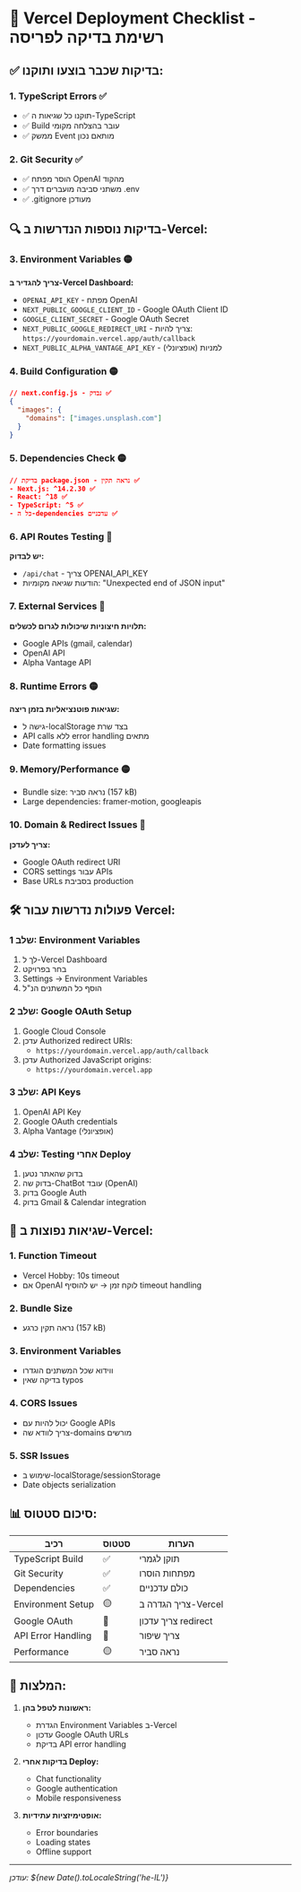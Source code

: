 # 🚀 Vercel Deployment Checklist - רשימת בדיקה לפריסה

## ✅ בדיקות שכבר בוצעו ותוקנו:

### 1. TypeScript Errors ✅
- ✅ תוקנו כל שגיאות ה-TypeScript
- ✅ Build עובר בהצלחה מקומי
- ✅ ממשק Event מותאם נכון

### 2. Git Security ✅  
- ✅ הוסר מפתח OpenAI מהקוד
- ✅ משתני סביבה מועברים דרך .env
- ✅ .gitignore מעודכן

## 🔍 בדיקות נוספות הנדרשות ב-Vercel:

### 3. Environment Variables 🟡
**צריך להגדיר ב-Vercel Dashboard:**
- `OPENAI_API_KEY` - מפתח OpenAI
- `NEXT_PUBLIC_GOOGLE_CLIENT_ID` - Google OAuth Client ID
- `GOOGLE_CLIENT_SECRET` - Google OAuth Secret
- `NEXT_PUBLIC_GOOGLE_REDIRECT_URI` - צריך להיות: `https://yourdomain.vercel.app/auth/callback`
- `NEXT_PUBLIC_ALPHA_VANTAGE_API_KEY` - למניות (אופציונלי)

### 4. Build Configuration 🟡
```json
// next.config.js - נבדק ✅
{
  "images": {
    "domains": ["images.unsplash.com"]
  }
}
```

### 5. Dependencies Check 🟡
```json
// בדיקת package.json - נראה תקין ✅
- Next.js: ^14.2.30 ✅
- React: ^18 ✅
- TypeScript: ^5 ✅
- כל ה-dependencies עדכניים ✅
```

### 6. API Routes Testing 🔴 
**יש לבדוק:**
- `/api/chat` - צריך OPENAI_API_KEY
- הודעות שגיאה מקומיות: "Unexpected end of JSON input"

### 7. External Services 🔴
**תלויות חיצוניות שיכולות לגרום לכשלים:**
- Google APIs (gmail, calendar)
- OpenAI API
- Alpha Vantage API

### 8. Runtime Errors 🟡
**שגיאות פוטנציאליות בזמן ריצה:**
- גישה ל-localStorage בצד שרת
- API calls ללא error handling מתאים
- Date formatting issues

### 9. Memory/Performance 🟡
- Bundle size: נראה סביר (157 kB)
- Large dependencies: framer-motion, googleapis

### 10. Domain & Redirect Issues 🔴
**צריך לעדכן:**
- Google OAuth redirect URI
- CORS settings עבור APIs
- Base URLs בסביבת production

## 🛠️ פעולות נדרשות עבור Vercel:

### שלב 1: Environment Variables
1. לך ל-Vercel Dashboard
2. בחר בפרויקט
3. Settings → Environment Variables
4. הוסף כל המשתנים הנ"ל

### שלב 2: Google OAuth Setup  
1. Google Cloud Console
2. עדכן Authorized redirect URIs:
   - `https://yourdomain.vercel.app/auth/callback`
3. עדכן Authorized JavaScript origins:
   - `https://yourdomain.vercel.app`

### שלב 3: API Keys
1. OpenAI API Key
2. Google OAuth credentials  
3. Alpha Vantage (אופציונלי)

### שלב 4: Testing אחרי Deploy
1. בדוק שהאתר נטען
2. בדוק שה-ChatBot עובד (OpenAI)
3. בדוק Google Auth
4. בדוק Gmail & Calendar integration

## 🚨 שגיאות נפוצות ב-Vercel:

### 1. Function Timeout
- Vercel Hobby: 10s timeout
- אם OpenAI לוקח זמן → יש להוסיף timeout handling

### 2. Bundle Size
- נראה תקין כרגע (157 kB)

### 3. Environment Variables
- ווידוא שכל המשתנים הוגדרו
- בדיקה שאין typos

### 4. CORS Issues  
- יכול להיות עם Google APIs
- צריך לוודא שה-domains מורשים

### 5. SSR Issues
- שימוש ב-localStorage/sessionStorage
- Date objects serialization

## 📊 סיכום סטטוס:

| רכיב | סטטוס | הערות |
|------|--------|-------|
| TypeScript Build | ✅ | תוקן לגמרי |
| Git Security | ✅ | מפתחות הוסרו |
| Dependencies | ✅ | כולם עדכניים |
| Environment Setup | 🟡 | צריך הגדרה ב-Vercel |
| Google OAuth | 🔴 | צריך עדכון redirect |
| API Error Handling | 🔴 | צריך שיפור |
| Performance | 🟡 | נראה סביר |

## 🎯 המלצות:

1. **ראשונות לטפל בהן:**
   - הגדרת Environment Variables ב-Vercel
   - עדכון Google OAuth URLs
   - בדיקת API error handling

2. **בדיקות אחרי Deploy:**
   - Chat functionality
   - Google authentication
   - Mobile responsiveness

3. **אופטימיזציות עתידיות:**
   - Error boundaries
   - Loading states
   - Offline support

---
*עודכן: ${new Date().toLocaleString('he-IL')}* 